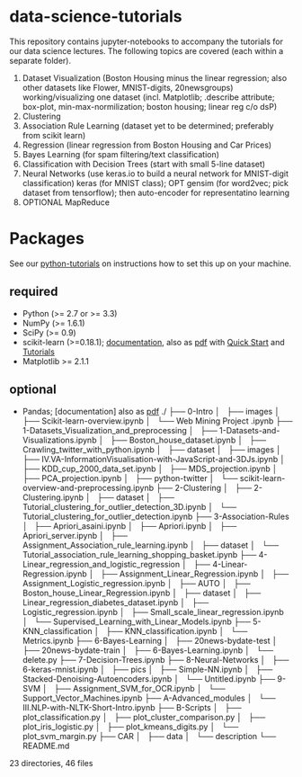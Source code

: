 # data-science-tutorials

This repository contains jupyter-notebooks to accompany the tutorials for our data science lectures. The following topics are covered (each within a separate folder).

1. Dataset Visualization (Boston Housing minus the linear regression;
also other datasets like Flower, MNIST-digits, 20newsgroups) working/visualizing one dataset (incl. Matplotlib; .describe attribute; box-plot, min-max-normilization; boston housing; linear reg c/o dsP)
2. Clustering
3. Association Rule Learning (dataset yet to be determined; preferably from scikit learn)
4. Regression (linear regression from Boston Housing and Car Prices)
5. Bayes Learning (for spam filtering/text classification) 
6. Classification with Decision Trees (start with small 5-line dataset)
7. Neural Networks (use keras.io to build a neural network for
MNIST-digit classification) keras (for MNIST class); OPT gensim (for
	word2vec; pick dataset from tensorflow); then auto-encoder for
	representatino learning
8. OPTIONAL MapReduce

# Packages

See our [python-tutorials](https://github.com/zieglerk/python-tutorials) on instructions how to set this up on your
machine.

## required

- Python (>= 2.7 or >= 3.3)
- NumPy (>= 1.6.1)
- SciPy (>= 0.9)
- scikit-learn (>=0.18.1);
  [documentation](http://scikit-learn.org/stable/documentation.html),
  also as
  [pdf](http://scikit-learn.org/dev/_downloads/scikit-learn-docs.pdf)
  with [Quick
  Start](http://scikit-learn.org/stable/tutorial/basic/tutorial.html) and
  [Tutorials](http://scikit-learn.org/stable/tutorial/)
- Matplotlib >= 2.1.1

## optional

- Pandas; [documentation] also as
  [pdf](http://pandas.pydata.org/pandas-docs/version/0.18.1/pandas.pdf)
./
├── 0-Intro
│   ├── images
│   ├── Scikit-learn-overview.ipynb
│   └── Web Mining Project .ipynb
├── 1-Datasets_Visualization_and_preprocessing
│   ├── 1-Datasets-and-Visualizations.ipynb
│   ├── Boston_house_dataset.ipynb
│   ├── Crawling_twitter_with_python.ipynb
│   ├── dataset
│   ├── images
│   ├── IV.VA-InformationVisualisation-with-JavaScript-and-3DJs.ipynb
│   ├── KDD_cup_2000_data_set.ipynb
│   ├── MDS_projection.ipynb
│   ├── PCA_projection.ipynb
│   ├── python-twitter
│   └── scikit-learn-overview-and-preprocessing.ipynb
├── 2-Clustering
│   ├── 2-Clustering.ipynb
│   ├── dataset
│   ├── Tutorial_clustering_for_outlier_detection_3D.ipynb
│   └── Tutorial_clustering_for_outlier_detection.ipynb
├── 3-Association-Rules
│   ├── Apriori_asaini.ipynb
│   ├── Apriori.ipynb
│   ├── Apriori_server.ipynb
│   ├── Assignment_Association_rule_learning.ipynb
│   ├── dataset
│   └── Tutorial_association_rule_learning_shopping_basket.ipynb
├── 4-Linear_regression_and_logistic_regression
│   ├── 4-Linear-Regression.ipynb
│   ├── Assignment_Linear_Regression.ipynb
│   ├── Assignment_Logistic_regression.ipynb
│   ├── AUTO
│   ├── Boston_house_Linear_Regression.ipynb
│   ├── dataset
│   ├── Linear_regression_diabetes_dataset.ipynb
│   ├── Logistic_regression.ipynb
│   ├── Small_scale_linear_regression.ipynb
│   └── Supervised_Learning_with_Linear_Models.ipynb
├── 5-KNN_classification
│   ├── KNN_classification.ipynb
│   └── Metrics.ipynb
├── 6-Bayes-Learning
│   ├── 20news-bydate-test
│   ├── 20news-bydate-train
│   ├── 6-Bayes-Learning.ipynb
│   └── delete.py
├── 7-Decision-Trees.ipynb
├── 8-Neural-Networks
│   ├── 6-keras-mnist.ipynb
│   ├── pics
│   ├── Simple-NN.ipynb
│   ├── Stacked-Denoising-Autoencoders.ipynb
│   └── Untitled.ipynb
├── 9-SVM
│   ├── Assignment_SVM_for_OCR.ipynb
│   └── Support_Vector_Machines.ipynb
├── A-Advanced_modules
│   └── III.NLP-with-NLTK-Short-Intro.ipynb
├── B-Scripts
│   ├── plot_classification.py
│   ├── plot_cluster_comparison.py
│   ├── plot_iris_logistic.py
│   ├── plot_kmeans_digits.py
│   └── plot_svm_margin.py
├── CAR
│   ├── data
│   └── description
└── README.md

23 directories, 46 files
